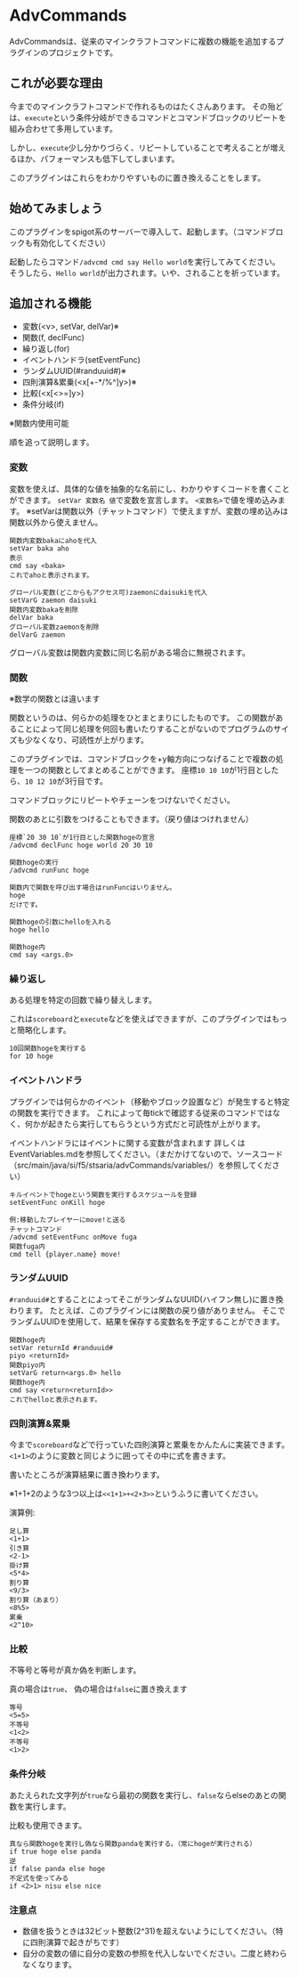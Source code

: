 # AdvCommands
AdvCommandsは、従来のマインクラフトコマンドに複数の機能を追加するプラグインのプロジェクトです。
## これが必要な理由
今までのマインクラフトコマンドで作れるものはたくさんあります。
その殆どは、`execute`という条件分岐ができるコマンドとコマンドブロックのリピートを組み合わせて多用しています。

しかし、`execute`少し分かりづらく、リピートしていることで考えることが増えるほか、パフォーマンスも低下してしまいます。

このプラグインはこれらをわかりやすいものに置き換えることをします。
## 始めてみましょう
このプラグインをspigot系のサーバーで導入して、起動します。（コマンドブロックも有効化してください）

起動したらコマンド`/advcmd cmd say Hello world`を実行してみてください。
そうしたら、`Hello world`が出力されます。いや、されることを祈っています。
## 追加される機能
- 変数(\<v\>, setVar, delVar)※
- 関数(f, declFunc)
- 繰り返し(for)
- イベントハンドラ(setEventFunc)
- ランダムUUID(#randuuid#)※
- 四則演算&累乗(<x[+-*/%^]y>)※
- 比較(<x[<>=]y>)
- 条件分岐(if)

※関数内使用可能

順を追って説明します。
### 変数
変数を使えば、具体的な値を抽象的な名前にし、わかりやすくコードを書くことができます。
`setVar 変数名 値`で変数を宣言します。
`<変数名>`で値を埋め込みます。
※setVarは関数以外（チャットコマンド）で使えますが、変数の埋め込みは関数以外から使えません。
```
関数内変数bakaにahoを代入
setVar baka aho
表示
cmd say <baka>
これでahoと表示されます。

グローバル変数(どこからもアクセス可)zaemonにdaisukiを代入
setVarG zaemon daisuki
関数内変数bakaを削除
delVar baka
グローバル変数zaemonを削除
delVarG zaemon
```
グローバル変数は関数内変数に同じ名前がある場合に無視されます。
### 関数
※数学の関数とは違います

関数というのは、何らかの処理をひとまとまりにしたものです。
この関数があることによって同じ処理を何回も書いたりすることがないのでプログラムのサイズも少なくなり、可読性が上がります。

このプラグインでは、コマンドブロックを+y軸方向につなげることで複数の処理を一つの関数としてまとめることができます。
座標`10 10 10`が1行目としたら、`10 12 10`が3行目です。

コマンドブロックにリピートやチェーンをつけないでください。

関数のあとに引数をつけることもできます。（戻り値はつけれません）

```
座標`20 30 10`が1行目とした関数hogeの宣言
/advcmd declFunc hoge world 20 30 10

関数hogeの実行
/advcmd runFunc hoge

関数内で関数を呼び出す場合はrunFuncはいりません。
hoge
だけです。

関数hogeの引数にhelloを入れる
hoge hello

関数hoge内
cmd say <args.0>
```
### 繰り返し
ある処理を特定の回数で繰り替えします。

これは`scoreboard`と`execute`などを使えばできますが、このプラグインではもっと簡略化します。

```
10回関数hogeを実行する
for 10 hoge
```
### イベントハンドラ
プラグインでは何らかのイベント（移動やブロック設置など）が発生すると特定の関数を実行できます。
これによって毎tickで確認する従来のコマンドではなく、何かが起きたら実行してもらうという方式だと可読性が上がります。

イベントハンドラにはイベントに関する変数が含まれます
詳しくはEventVariables.mdを参照してください。（まだかけてないので、ソースコード（src/main/java/si/f5/stsaria/advCommands/variables/）を参照してください）

```
キルイベントでhogeという関数を実行するスケジュールを登録
setEventFunc onKill hoge

例:移動したプレイヤーにmove!と送る
チャットコマンド
/advcmd setEventFunc onMove fuga
関数fuga内
cmd tell {player.name} move!
```
### ランダムUUID
`#randuuid#`とすることによってそこがランダムなUUID(ハイフン無し)に置き換わります。
たとえば、このプラグインには関数の戻り値がありません。
そこでランダムUUIDを使用して、結果を保存する変数名を予定することができます。
```
関数hoge内
setVar returnId #randuuid#
piyo <returnId>
関数piyo内
setVarG return<args.0> hello
関数hoge内
cmd say <return<returnId>>
これでhelloと表示されます。
```
### 四則演算&累乗
今まで`scoreboard`などで行っていた四則演算と累乗をかんたんに実装できます。
`<1+1>`のように変数と同じように囲ってその中に式を書きます。

書いたところが演算結果に置き換わります。

※1+1+2のような3つ以上は`<<1+1>+<2+3>>`というふうに書いてください。

演算例:
```
足し算
<1+1>
引き算
<2-1>
掛け算
<5*4>
割り算
<9/3>
割り算（あまり）
<8%5>
累乗
<2^10>
```
### 比較
不等号と等号が真か偽を判断します。

真の場合は`true`、
偽の場合は`false`に置き換えます
```
等号
<5=5>
不等号
<1<2>
不等号
<1>2>
```
### 条件分岐
あたえられた文字列が`true`なら最初の関数を実行し、`false`ならelseのあとの関数を実行します。

比較も使用できます。
```
真なら関数hogeを実行し偽なら関数pandaを実行する。（常にhogeが実行される）
if true hoge else panda
逆
if false panda else hoge
不定式を使ってみる
if <2>1> nisu else nice
```
### 注意点
- 数値を扱うときは32ビット整数(2^31)を超えないようにしてください。（特に四則演算で起きがちです）
- 自分の変数の値に自分の変数の参照を代入しないでください。二度と終わらなくなります。